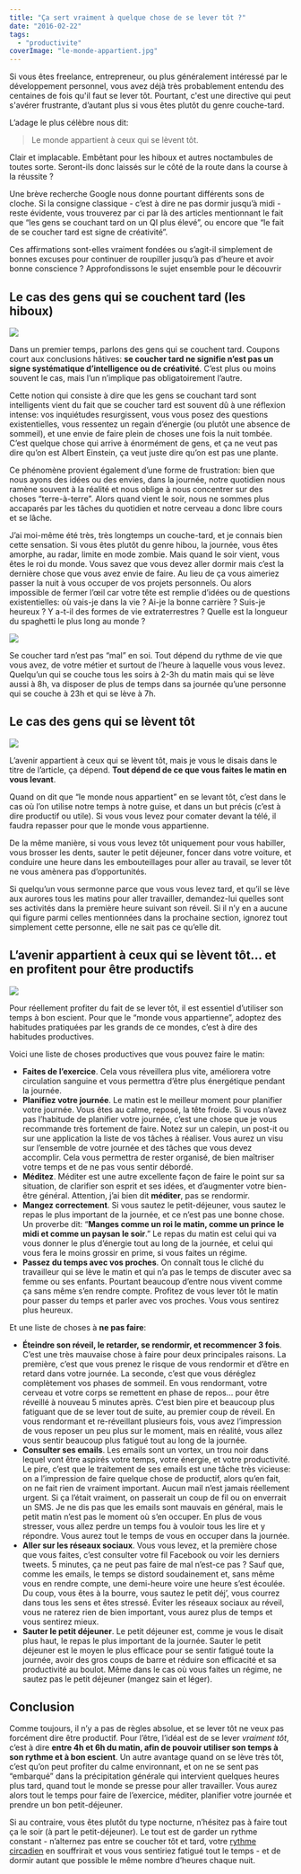 ```yaml
---
title: "Ça sert vraiment à quelque chose de se lever tôt ?"
date: "2016-02-22"
tags:
  - "productivite"
coverImage: "le-monde-appartient.jpg"
---
```


Si vous êtes freelance, entrepreneur, ou plus généralement intéressé par le développement personnel, vous avez déjà très probablement entendu des centaines de fois qu'il faut se lever tôt. Pourtant, c'est une directive qui peut s'avérer frustrante, d’autant plus si vous êtes plutôt du genre couche-tard.

L’adage le plus célèbre nous dit:

> Le monde appartient à ceux qui se lèvent tôt.

Clair et implacable. Embêtant pour les hiboux et autres noctambules de toutes sorte. Seront-ils donc laissés sur le côté de la route dans la course à la réussite ?<!--more-->

Une brève recherche Google nous donne pourtant différents sons de cloche. Si la consigne classique - c’est à dire ne pas dormir jusqu’à midi - reste évidente, vous trouverez par ci par là des articles mentionnant le fait que “les gens se couchant tard on un QI plus élevé”, ou encore que “le fait de se coucher tard est signe de créativité”.

Ces affirmations sont-elles vraiment fondées ou s’agit-il simplement de bonnes excuses pour continuer de roupiller jusqu’à pas d’heure et avoir bonne conscience ? Approfondissons le sujet ensemble pour le découvrir

## [](#le-cas-des-gens-qui-se-couchent-tard-les-hiboux)Le cas des gens qui se couchent tard (les hiboux)

![](images/hibou-se-coucher-tard.jpg)

Dans un premier temps, parlons des gens qui se couchent tard. Coupons court aux conclusions hâtives: **se coucher tard ne signifie n’est pas un signe systématique d’intelligence ou de créativité**. C’est plus ou moins souvent le cas, mais l’un n’implique pas obligatoirement l’autre.

Cette notion qui consiste à dire que les gens se couchant tard sont intelligents vient du fait que se coucher tard est souvent dû à une réflexion intense: vos inquiétudes resurgissent, vous vous posez des questions existentielles, vous ressentez un regain d’énergie (ou plutôt une absence de sommeil), et une envie de faire plein de choses une fois la nuit tombée. C’est quelque chose qui arrive à énormément de gens, et ça ne veut pas dire qu’on est Albert Einstein, ça veut juste dire qu’on est pas une plante.

Ce phénomène provient également d’une forme de frustration: bien que nous ayons des idées ou des envies, dans la journée, notre quotidien nous ramène souvent à la réalité et nous oblige à nous concentrer sur des choses “terre-à-terre”. Alors quand vient le soir, nous ne sommes plus accaparés par les tâches du quotidien et notre cerveau a donc libre cours et se lâche.

J’ai moi-même été très, très longtemps un couche-tard, et je connais bien cette sensation. Si vous êtes plutôt du genre hibou, la journée, vous êtes amorphe, au radar, limite en mode zombie. Mais quand le soir vient, vous êtes le roi du monde. Vous savez que vous devez aller dormir mais c’est la dernière chose que vous avez envie de faire. Au lieu de ça vous aimeriez passer la nuit à vous occuper de vos projets personnels. Ou alors impossible de fermer l’œil car votre tête est remplie d’idées ou de questions existentielles: où vais-je dans la vie ? Ai-je la bonne carrière ? Suis-je heureux ? Y a-t-il des formes de vie extraterrestres ? Quelle est la longueur du spaghetti le plus long au monde ?

![](images/cerveau-le-soir.jpg)

Se coucher tard n’est pas “mal” en soi. Tout dépend du rythme de vie que vous avez, de votre métier et surtout de l’heure à laquelle vous vous levez. Quelqu’un qui se couche tous les soirs à 2-3h du matin mais qui se lève aussi à 8h, va disposer de plus de temps dans sa journée qu’une personne qui se couche à 23h et qui se lève à 7h.

## [](#le-cas-des-gens-qui-se-levent-tot)Le cas des gens qui se lèvent tôt

![](images/se-lever-tot.jpg)

L’avenir appartient à ceux qui se lèvent tôt, mais je vous le disais dans le titre de l’article, ça dépend. **Tout dépend de ce que vous faites le matin en vous levant**.

Quand on dit que “le monde nous appartient” en se levant tôt, c’est dans le cas où l’on utilise notre temps à notre guise, et dans un but précis (c’est à dire productif ou utile). Si vous vous levez pour comater devant la télé, il faudra repasser pour que le monde vous appartienne.

De la même manière, si vous vous levez tôt uniquement pour vous habiller, vous brosser les dents, sauter le petit déjeuner, foncer dans votre voiture, et conduire une heure dans les embouteillages pour aller au travail, se lever tôt ne vous amènera pas d’opportunités.

Si quelqu’un vous sermonne parce que vous vous levez tard, et qu’il se lève aux aurores tous les matins pour aller travailler, demandez-lui quelles sont ses activités dans la première heure suivant son réveil. Si il n’y en a aucune qui figure parmi celles mentionnées dans la prochaine section, ignorez tout simplement cette personne, elle ne sait pas ce qu’elle dit.

## [](#lavenir-appartient-a-ceux-qui-se-levent-tot-et-en-profitent-pour-etre-productifs)L’avenir appartient à ceux qui se lèvent tôt… et en profitent pour être productifs

![](images/etre-productif-le-matin.jpg)

Pour réellement profiter du fait de se lever tôt, il est essentiel d’utiliser son temps à bon escient. Pour que le “monde vous appartienne”, adoptez des habitudes pratiquées par les grands de ce mondes, c’est à dire des habitudes productives.

Voici une liste de choses productives que vous pouvez faire le matin:

- **Faites de l’exercice**. Cela vous réveillera plus vite, améliorera votre circulation sanguine et vous permettra d’être plus énergétique pendant la journée.
- **Planifiez votre journée**. Le matin est le meilleur moment pour planifier votre journée. Vous êtes au calme, reposé, la tête froide. Si vous n’avez pas l’habitude de planifier votre journée, c’est une chose que je vous recommande très fortement de faire. Notez sur un calepin, un post-it ou sur une application la liste de vos tâches à réaliser. Vous aurez un visu sur l’ensemble de votre journée et des tâches que vous devez accomplir. Cela vous permettra de rester organisé, de bien maîtriser votre temps et de ne pas vous sentir débordé.
- **Méditez**. Méditer est une autre excellente façon de faire le point sur sa situation, de clarifier son esprit et ses idées, et d’augmenter votre bien-être général. Attention, j’ai bien dit **méditer**, pas se rendormir.
- **Mangez correctement**. Si vous sautez le petit-déjeuner, vous sautez le repas le plus important de la journée, et ce n’est pas une bonne chose. Un proverbe dit: “**Manges comme un roi le matin, comme un prince le midi et comme un paysan le soir**.” Le repas du matin est celui qui va vous donner le plus d’énergie tout au long de la journée, et celui qui vous fera le moins grossir en prime, si vous faites un régime.
- **Passez du temps avec vos proches**. On connaît tous le cliché du travailleur qui se lève le matin et qui n’a pas le temps de discuter avec sa femme ou ses enfants. Pourtant beaucoup d’entre nous vivent comme ça sans même s’en rendre compte. Profitez de vous lever tôt le matin pour passer du temps et parler avec vos proches. Vous vous sentirez plus heureux.

Et une liste de choses à **ne pas faire**:

- **Éteindre son réveil, le retarder, se rendormir, et recommencer 3 fois**. C’est une très mauvaise chose à faire pour deux principales raisons. La première, c’est que vous prenez le risque de vous rendormir et d’être en retard dans votre journée. La seconde, c’est que vous déréglez complètement vos phases de sommeil. En vous rendormant, votre cerveau et votre corps se remettent en phase de repos… pour être réveillé à nouveau 5 minutes après. C’est bien pire et beaucoup plus fatiguant que de se lever tout de suite, au premier coup de réveil. En vous rendormant et re-réveillant plusieurs fois, vous avez l’impression de vous reposer un peu plus sur le moment, mais en réalité, vous allez vous sentir beaucoup plus fatigué tout au long de la journée.
- **Consulter ses emails**. Les emails sont un vortex, un trou noir dans lequel vont être aspirés votre temps, votre énergie, et votre productivité. Le pire, c’est que le traitement de ses emails est une tâche très vicieuse: on a l’impression de faire quelque chose de productif, alors qu’en fait, on ne fait rien de vraiment important. Aucun mail n’est jamais réellement urgent. Si ça l’était vraiment, on passerait un coup de fil ou on enverrait un SMS. Je ne dis pas que les emails sont mauvais en général, mais le petit matin n’est pas le moment où s’en occuper. En plus de vous stresser, vous allez perdre un temps fou à vouloir tous les lire et y répondre. Vous aurez tout le temps de vous en occuper dans la journée.
- **Aller sur les réseaux sociaux**. Vous vous levez, et la première chose que vous faites, c’est consulter votre fil Facebook ou voir les derniers tweets. 5 minutes, ça ne peut pas faire de mal n’est-ce pas ? Sauf que, comme les emails, le temps se distord soudainement et, sans même vous en rendre compte, une demi-heure voire une heure s’est écoulée. Du coup, vous êtes à la bourre, vous sautez le petit déj’, vous courrez dans tous les sens et êtes stressé. Éviter les réseaux sociaux au réveil, vous ne raterez rien de bien important, vous aurez plus de temps et vous sentirez mieux.
- **Sauter le petit déjeuner**. Le petit déjeuner est, comme je vous le disait plus haut, le repas le plus important de la journée. Sauter le petit déjeuner est le moyen le plus efficace pour se sentir fatigué toute la journée, avoir des gros coups de barre et réduire son efficacité et sa productivité au boulot. Même dans le cas où vous faites un régime, ne sautez pas le petit déjeuner (mangez sain et léger).

## [](#conclusion)Conclusion

Comme toujours, il n’y a pas de règles absolue, et se lever tôt ne veux pas forcément dire être productif. Pour l’être, l’idéal est de se lever _vraiment tôt_, c’est à dire **entre 4h et 6h du matin, afin de pouvoir utiliser son temps à son rythme et à bon escient**. Un autre avantage quand on se lève très tôt, c’est qu’on peut profiter du calme environnant, et on ne se sent pas “embarqué” dans la précipitation générale qui intervient quelques heures plus tard, quand tout le monde se presse pour aller travailler. Vous aurez alors tout le temps pour faire de l’exercice, méditer, planifier votre journée et prendre un bon petit-déjeuner.

Si au contraire, vous êtes plutôt du type nocturne, n’hésitez pas à faire tout ça le soir (à part le petit-déjeuner). Le tout est de garder un rythme constant - n’alternez pas entre se coucher tôt et tard, votre [rythme circadien](https://fr.wikipedia.org/wiki/Rythme_circadien) en souffrirait et vous vous sentiriez fatigué tout le temps - et de dormir autant que possible le même nombre d’heures chaque nuit.
